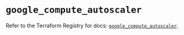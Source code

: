 # `google_compute_autoscaler`

Refer to the Terraform Registry for docs: [`google_compute_autoscaler`](https://registry.terraform.io/providers/hashicorp/google/6.7.0/docs/resources/compute_autoscaler).
